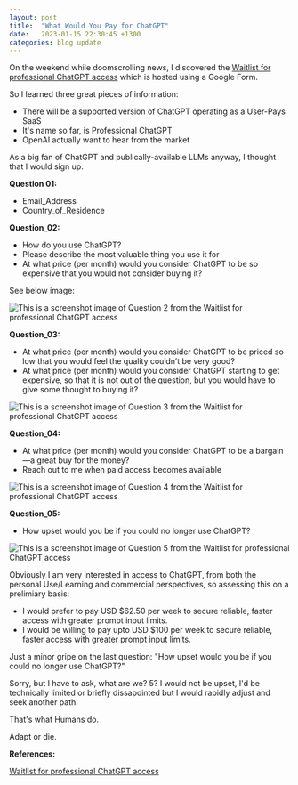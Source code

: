 ```yaml
---
layout: post
title:  "What Would You Pay for ChatGPT"
date:   2023-01-15 22:30:45 +1300
categories: blog update
---
```

On the weekend while doomscrolling news, I discovered the [Waitlist for professional ChatGPT access] which is hosted using a Google Form.

So I learned three great pieces of information:

  - There will be a supported version of ChatGPT operating as a User-Pays SaaS
  - It's name so far, is Professional ChatGPT
  - OpenAI actually want to hear from the market

As a big fan of ChatGPT and publically-available LLMs anyway, I thought that I would sign up.

**Question 01:**

  - Email_Address
  - Country_of_Residence

**Question_02:**

  - How do you use ChatGPT?
  - Please describe the most valuable thing you use it for
  - At what price (per month) would you consider ChatGPT to be so expensive that you would not consider buying it?

See below image:

![This is a screenshot image of Question 2 from the Waitlist for professional ChatGPT access](/assets/img/OpenAI_ChatGPT_Form_Question_02.jpg)

**Question_03:**

  - At what price (per month) would you consider ChatGPT to be priced so low that you would feel the quality couldn’t be very good?
  - At what price (per month) would you consider ChatGPT starting to get expensive, so that it is not out of the question, but you would have to give some thought to buying it?

![This is a screenshot image of Question 3 from the Waitlist for professional ChatGPT access](/assets/img/OpenAI_ChatGPT_Form_Question_03.jpg)

**Question_04:**

  - At what price (per month) would you consider ChatGPT to be a bargain—a great buy for the money?
  - Reach out to me when paid access becomes available

![This is a screenshot image of Question 4 from the Waitlist for professional ChatGPT access](/assets/img/OpenAI_ChatGPT_Form_Question_04.jpg)

**Question_05:**

  - How upset would you be if you could no longer use ChatGPT?

![This is a screenshot image of Question 5 from the Waitlist for professional ChatGPT access](/assets/img/OpenAI_ChatGPT_Form_Question_05.jpg)

Obviously I am very interested in access to ChatGPT, from both the personal Use/Learning and commercial perspectives, so assessing this on a prelimiary basis:

  - I would prefer to pay USD $62.50 per week to secure reliable, faster access with greater prompt input limits.
  - I would be willing to pay upto USD $100 per week to secure reliable, faster access with greater prompt input limits.

Just a minor gripe on the last question: "How upset would you be if you could no longer use ChatGPT?"

Sorry, but I have to ask, what are we? 5? I would not be upset, I'd be technically limited or briefly dissapointed but I would rapidly adjust and seek another path.

That's what Humans do.

Adapt or die.

**References:**

[Waitlist for professional ChatGPT access]

[Waitlist for professional ChatGPT access]: https://docs.google.com/forms/d/e/1FAIpQLScwuQEWBkxsNftEkvUgFx2Ov7pKcrOx8IUlZ241lvet7ziXCQ/viewform
